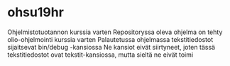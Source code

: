 # ohsu19hr
Ohjelmistotuotannon kurssia varten
Repositoryssa oleva ohjelma on tehty olio-ohjelmointi kurssia varten
Palautetussa ohjelmassa tekstitiedostot sijaitsevat bin/debug -kansiossa
Ne kansiot eivät siirtyneet, joten tässä tekstitiedostot ovat tekstit-kansiossa, mutta sieltä ne eivät toimi
